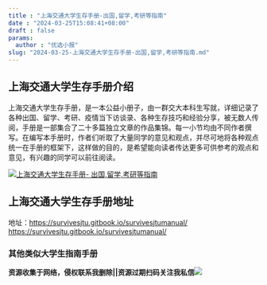 ```yaml
---
title : "上海交通大学生存手册-出国,留学,考研等指南"
date : "2024-03-25T15:08:41+08:00"
draft : false
params:
  author : "优选小报"
slug: "2024-03-25-上海交通大学生存手册-出国,留学,考研等指南.md"
---
```


## 上海交通大学生存手册介绍

上海交通大学生存手册，是一本公益小册子，由一群交大本科生写就，详细记录了各种出国、留学、考研、疫情当下访谈录、各种生存技巧和经验分享，被无数人传阅，手册是一部集合了二十多篇独立文章的作品集锦。每一小节均由不同作者撰写。在编写本手册时，作者们听取了大量同学的意见和观点，并尽可地将各种观点统一在手册的框架下，这样做的目的，是希望能向读者传达更多可供参考的观点和意见，有兴趣的同学可以前往阅读。

[![上海交通大学生存手册-
出国,留学,考研等指南](//img7-1.zhekoulieshou.com/mmbiz_jpg/iaHBVewvSIbAjcr9g6TlCXSfiaDqkbzuEzqWMVSg0j01SvdFt0ObXcKIxaPibBnjvib6GAzUeL0CiaD7QXB6SGqaKvQ/0)](//img7-1.zhekoulieshou.com/mmbiz_jpg/iaHBVewvSIbAjcr9g6TlCXSfiaDqkbzuEzqWMVSg0j01SvdFt0ObXcKIxaPibBnjvib6GAzUeL0CiaD7QXB6SGqaKvQ/0)

## 上海交通大学生存手册地址

地址：https://survivesjtu.gitbook.io/survivesjtumanual/
https://survivesjtu.gitbook.io/survivesjtumanual/

### 其他类似大学生指南手册

**资源收集于网络，侵权联系我删除||资源过期扫码关注我私信**![](//img7-1.zhekoulieshou.com/mmbiz_jpg/iaHBVewvSIbAjcr9g6TlCXSfiaDqkbzuEzp207hVzPqT4YGQOAazQ1KNHCeACbia5Lzq4Ckwibe48iar1q7lgVP1o3w/640?wx_fmt=jpeg&from=appmsg)


